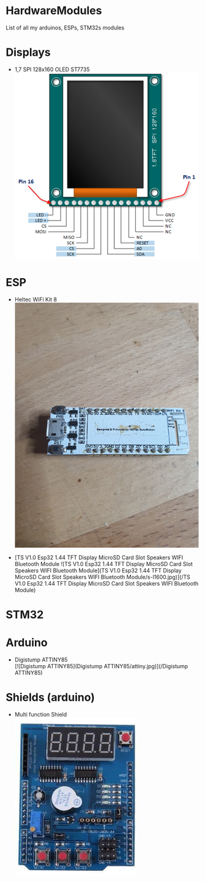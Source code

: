 # HardwareModules
List of all my arduinos, ESPs, STM32s modules

# Displays
* 1,7 SPI 128x160 OLED ST7735 <br/>[![1,7 SPI 128x160 OLED ST7735](Displays/1,7_SPI_128x160_OLED_ST7735/1.8TFT-Display-V1.0-Pin-Out.png)](/Displays/1,7_SPI_128x160_OLED_ST7735)

# ESP
* Heltec WiFi Kit 8 <br/>[![Heltec WiFi Kit 8](HELTEC/heltec_front.jpg)](/HELTEC)

* [TS V1.0 Esp32 1.44 TFT Display MicroSD Card Slot Speakers WIFI Bluetooth Module ![TS V1.0 Esp32 1.44 TFT Display MicroSD Card Slot Speakers WIFI Bluetooth Module](TS V1.0 Esp32 1.44 TFT Display MicroSD Card Slot Speakers WIFI Bluetooth Module/s-l1600.jpg)](/TS V1.0 Esp32 1.44 TFT Display MicroSD Card Slot Speakers WIFI Bluetooth Module)


# STM32

# Arduino

* Digistump ATTINY85 <br/>[![Digistump ATTINY85](Digistump ATTINY85/attiny.jpg)](/Digistump ATTINY85)

# Shields (arduino)
* Multi function Shield <br/>[![Multi Function Shield](Multi_Function_Shield/shield.jpg)](/Multi_Function_Shield)
